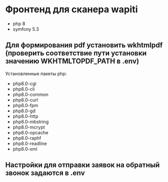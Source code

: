 # Фронтенд для сканера wapiti

- php 8
- symfony 5.3

## Для формирования pdf установить wkhtmlpdf (проверить соответствие пути установки значению WKHTMLTOPDF_PATH в .env)

Установленные пакеты php:
- php8.0-cgi
- php8.0-cli
- php8.0-common
- php8.0-curl
- php8.0-fpm
- php8.0-gd
- php8.0-http
- php8.0-mbstring
- php8.0-mcrypt
- php8.0-opcache
- php8.0-raphf
- php8.0-readline
- php8.0-xml

## Настройки для отправки заявок на обратный звонок задаются в .env
